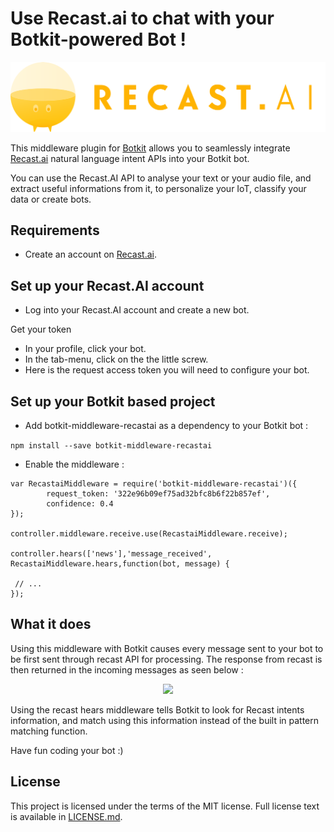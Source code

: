 # Use Recast.ai to chat with your Botkit-powered Bot ! 

<p align="center">
	<img src="images/logo-inline.png">
</p>


This middleware plugin for [Botkit](https://github.com/howdyai/botkit) allows you to seamlessly integrate [Recast.ai](https://recast.ai) natural language intent APIs into your Botkit bot.

You can use the Recast.AI API to analyse your text or your audio file, and extract useful informations from it, to personalize your IoT, classify your data or create bots.

## Requirements

- Create an account on [Recast.ai](https://recast.ai).

## Set up your Recast.AI account

- Log into your Recast.AI account and create a new bot.

Get your token

- In your profile, click your bot.
- In the tab-menu, click on the the little screw.
- Here is the request access token you will need to configure your bot.

## Set up your Botkit based project

- Add botkit-middleware-recastai as a dependency to your Botkit bot :

```npm install --save botkit-middleware-recastai```

- Enable the middleware :
 
```
var RecastaiMiddleware = require('botkit-middleware-recastai')({
        request_token: '322e96b09ef75ad32bfc8b6f22b857ef',
        confidence: 0.4
});

controller.middleware.receive.use(RecastaiMiddleware.receive);

controller.hears(['news'],'message_received', RecastaiMiddleware.hears,function(bot, message) {

 // ...
});
```

## What it does


Using this middleware with Botkit causes every message sent to your bot to be first sent through recast API for processing. The response from recast is then returned in the incoming messages as seen below :

<p align="center">
	<img src="images/recast-ai-console.png">
</p>

Using the recast hears middleware tells Botkit to look for Recast intents information, and match using this information instead of the built in pattern matching function.

Have fun coding your bot :)

## License

This project is licensed under the terms of the MIT license. Full license text is available in [LICENSE.md]((LICENSE.md)).   

